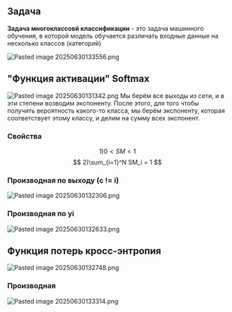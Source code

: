 ## Задача
**Задача многоклассовй классификации** -  это задача машинного обучения, в которой модель обучается различать входные данные на несколько классов (категорий) 

![Pasted image 20250630133556.png](Pasted%20image%2020250630133556.png)

## "Функция активации" Softmax
![Pasted image 20250630131342.png](Pasted%20image%2020250630131342.png)
Мы берём все выходы из сети, и в эти степени возводим экспоненту. После этого, для того чтобы получить вероятность какого-то класса, мы берём экспоненту, которая соответствует этому классу, и делим на сумму всех экспонент.
### Свойства 
$$
1)0<SM<1
$$
$$
2)\sum_{i=1}^N SM_i = 1
$$
### Производная по выходу (c != i)
![Pasted image 20250630132306.png](Pasted%20image%2020250630132306.png)
### Производная по yi
![Pasted image 20250630132633.png](Pasted%20image%2020250630132633.png)
## Функция потерь кросс-энтропия
![Pasted image 20250630132748.png](Pasted%20image%2020250630132748.png)
### Производная
![Pasted image 20250630133314.png](Pasted%20image%2020250630133314.png)